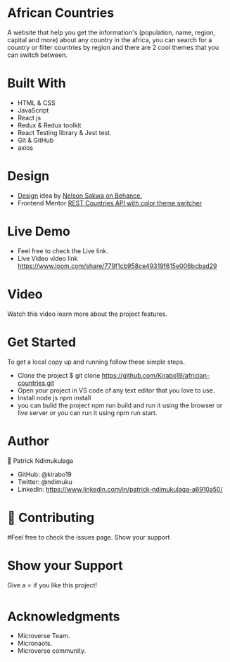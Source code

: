 # African Countries 
A website that help you get the information's (population, name, region, capital and more) about any country in the africa, you can search for a country or filter countries by region and there are 2 cool themes that you can switch between.

# Built With

- HTML & CSS
- JavaScript
- React js
- Redux & Redux toolkit
- React Testing library & Jest test.
- Git & GitHub
- axios

# Design

- [Design](https://www.behance.net/gallery/31579789/Ballhead-App-(Free-PSDs)) idea by [Nelson Sakwa on Behance.](https://www.behance.net/sakwadesignstudio)
- Frontend Mentor [REST Countries API with color theme switcher](https://www.frontendmentor.io/challenges/rest-countries-api-with-color-theme-switcher-5cacc469fec04111f7b848ca)

# Live Demo 

- Feel free to check the Live link.
- Live Video
video link https://www.loom.com/share/779f1cb958ce49319f615e006bcbad29

# Video

Watch this video learn more about the project features.

# Get Started

To get a local copy up and running follow these simple steps.

   - Clone the project $ git clone https://github.com/Kirabo19/africian-countries.git
   - Open your project in VS code of any text editor that you love to use.
   - Install node js npm install
   - you can bulid the project npm run build and run it using the browser or live server or you can run it using npm run start.


# Author

👤 Patrick Ndimukulaga

   - GitHub: @kirabo19
   - Twitter: @ndimuku
   - LinkedIn: https://www.linkedin.com/in/patrick-ndimukulaga-a6910a50/

# 🤝 Contributing

#Feel free to check the issues page.
Show your support

# Show your Support

Give a ⭐️ if you like this project!

# Acknowledgments

   - Microverse Team.
   - Micronaots.
   - Microverse community.


